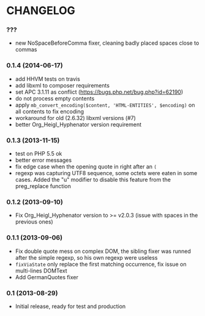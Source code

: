 CHANGELOG
=========

### ??? ###

* new NoSpaceBeforeComma fixer, cleaning badly placed spaces close to commas

### 0.1.4 (2014-06-17) ###

* add HHVM tests on travis
* add libxml to composer requirements
* set APC 3.1.11 as conflict (https://bugs.php.net/bug.php?id=62190)
* do not process empty contents
* apply `mb_convert_encoding($content, 'HTML-ENTITIES', $encoding)` on all contents to fix encoding
* workaround for old (2.6.32) libxml versions (#7)
* better Org_Heigl_Hyphenator version requirement

### 0.1.3 (2013-11-15) ###

* test on PHP 5.5 ok
* better error messages
* fix edge case when the opening quote in right after an `(`
* regexp was capturing UTF8 sequence, some octets were eaten in some cases. Added the "u" modifier to disable this feature from the preg_replace function

### 0.1.2 (2013-09-10) ###

* Fix Org_Heigl_Hyphenator version to >= v2.0.3 (issue with spaces in the previous ones)

### 0.1.1 (2013-09-06) ###

* Fix double quote mess on complex DOM, the sibling fixer was runned after the simple regexp,
so his own regexp were useless
* `fixViaState` only replace the first matching occurrence, fix issue on multi-lines DOMText
* Add GermanQuotes fixer

### 0.1 (2013-08-29) ###

* Initial release, ready for test and production
